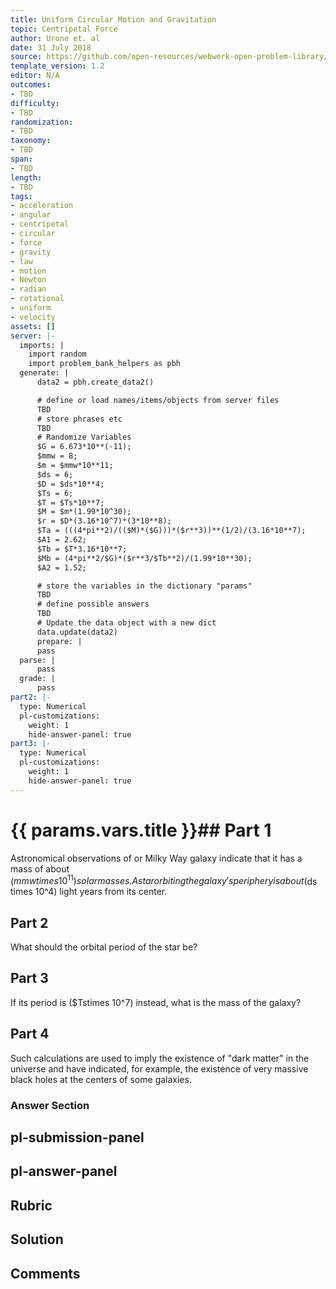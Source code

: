 ```yaml
---
title: Uniform Circular Motion and Gravitation
topic: Centripetal Force
author: Urone et. al
date: 31 July 2018
source: https://github.com/open-resources/webwork-open-problem-library/tree/master/Contrib/BrockPhysics/College_Physics_Urone/6.Uniform_Circular_Motion_and_Gravitation/Satellites_and_Keplers_Laws_An_Argument_for_Simplicity/NU_U17-06-06-005.pg
template_version: 1.2
editor: N/A
outcomes:
- TBD
difficulty:
- TBD
randomization:
- TBD
taxonomy:
- TBD
span:
- TBD
length:
- TBD
tags:
- acceleration
- angular
- centripetal
- circular
- force
- gravity
- law
- motion
- Newton
- radian
- rotational
- uniform
- velocity
assets: []
server: |-
  imports: |
    import random
    import problem_bank_helpers as pbh
  generate: |
      data2 = pbh.create_data2()

      # define or load names/items/objects from server files
      TBD
      # store phrases etc
      TBD
      # Randomize Variables
      $G = 6.673*10**(-11);
      $mmw = 8;
      $m = $mmw*10**11;
      $ds = 6;
      $D = $ds*10**4;
      $Ts = 6;
      $T = $Ts*10**7;
      $M = $m*(1.99*10^30);
      $r = $D*(3.16*10^7)*(3*10**8);
      $Ta = (((4*pi**2)/(($M)*($G)))*($r**3))**(1/2)/(3.16*10**7);
      $A1 = 2.62;
      $Tb = $T*3.16*10**7;
      $Mb = (4*pi**2/$G)*($r**3/$Tb**2)/(1.99*10**30);
      $A2 = 1.52;

      # store the variables in the dictionary "params"
      TBD
      # define possible answers
      TBD
      # Update the data object with a new dict
      data.update(data2)
      prepare: |
      pass
  parse: |
      pass
  grade: |
      pass
part2: |-
  type: Numerical
  pl-customizations:
    weight: 1
    hide-answer-panel: true
part3: |-
  type: Numerical
  pl-customizations:
    weight: 1
    hide-answer-panel: true
---
```


# {{ params.vars.title }}## Part 1 
Astronomical observations of or Milky Way galaxy indicate that it has a mass of about ($mmwtimes 10^11) solar masses. A star orbiting the galaxy's periphery is about ($ds times 10^4) light years from its center. 
## Part 2 
What should the orbital period of the star be? 
## Part 3 
If its period is ($Tstimes 10^7) instead, what is the mass of the galaxy? 
## Part 4 
Such calculations are used to imply the existence of "dark matter" in the universe and have indicated, for example, the existence of very massive black holes at the centers of some galaxies. 


### Answer Section 


## pl-submission-panel 


## pl-answer-panel 


## Rubric 


## Solution 


## Comments 


